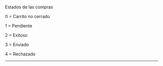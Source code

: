 Estados de las compras

0 = Carrito no cerrado

1 = Pendiente

2 = Exitoso

3 = Enviado

4 = Rechazado

----------

